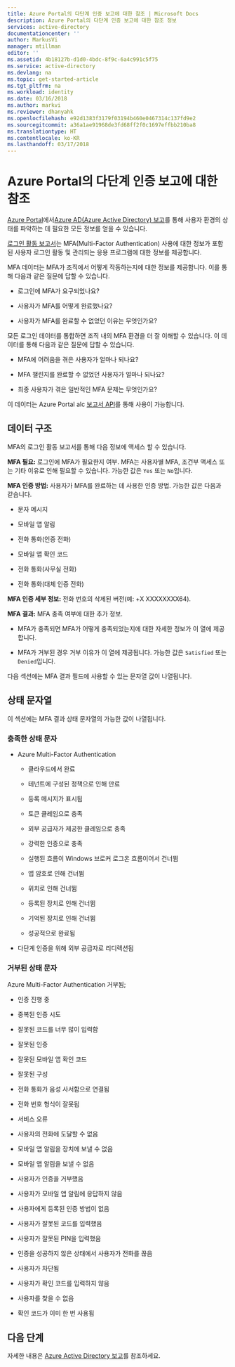 ```yaml
---
title: Azure Portal의 다단계 인증 보고에 대한 참조 | Microsoft Docs
description: Azure Portal의 다단계 인증 보고에 대한 참조 정보
services: active-directory
documentationcenter: ''
author: MarkusVi
manager: mtillman
editor: ''
ms.assetid: 4b18127b-d1d0-4bdc-8f9c-6a4c991c5f75
ms.service: active-directory
ms.devlang: na
ms.topic: get-started-article
ms.tgt_pltfrm: na
ms.workload: identity
ms.date: 03/16/2018
ms.author: markvi
ms.reviewer: dhanyahk
ms.openlocfilehash: e92d1383f3179f03194b460e0467314c137fd9e2
ms.sourcegitcommit: a36a1ae91968de3fd68ff2f0c1697effbb210ba8
ms.translationtype: HT
ms.contentlocale: ko-KR
ms.lasthandoff: 03/17/2018
---
```

# <a name="reference-for-multi-factor-authentication-reporting-in-the-azure-portal"></a>Azure Portal의 다단계 인증 보고에 대한 참조

[Azure Portal](https://portal.azure.com)에서[Azure AD(Azure Active Directory) 보고](active-directory-reporting-azure-portal.md)를 통해 사용자 환경의 상태를 파악하는 데 필요한 모든 정보를 얻을 수 있습니다.

[로그인 활동 보고서](active-directory-reporting-activity-sign-ins.md)는 MFA(Multi-Factor Authentication) 사용에 대한 정보가 포함된 사용자 로그인 활동 및 관리되는 응용 프로그램에 대한 정보를 제공합니다. 

MFA 데이터는 MFA가 조직에서 어떻게 작동하는지에 대한 정보를 제공합니다. 이를 통해 다음과 같은 질문에 답할 수 있습니다. 

- 로그인에 MFA가 요구되었나요? 

- 사용자가 MFA를 어떻게 완료했나요? 

- 사용자가 MFA를 완료할 수 없었던 이유는 무엇인가요?  

모든 로그인 데이터를 통합하면 조직 내의 MFA 환경을 더 잘 이해할 수 있습니다. 이 데이터를 통해 다음과 같은 질문에 답할 수 있습니다. 

- MFA에 어려움을 겪은 사용자가 얼마나 되나요?  

- MFA 챌린지를 완료할 수 없었던 사용자가 얼마나 되나요? 

- 최종 사용자가 겪은 일반적인 MFA 문제는 무엇인가요? 


이 데이터는 Azure Portal alc [보고서 API](active-directory-reporting-api-getting-started-azure-portal.md)를 통해 사용이 가능합니다. 


## <a name="data-structure"></a>데이터 구조


MFA의 로그인 활동 보고서를 통해 다음 정보에 액세스 할 수 있습니다.

**MFA 필요:** 로그인에 MFA가 필요한지 여부. MFA는 사용자별 MFA, 조건부 액세스 또는 기타 이유로 인해 필요할 수 있습니다. 가능한 값은 `Yes` 또는 `No`입니다.

**MFA 인증 방법:** 사용자가 MFA를 완료하는 데 사용한 인증 방법. 가능한 값은 다음과 같습니다. 

- 문자 메시지 

- 모바일 앱 알림 

- 전화 통화(인증 전화) 

- 모바일 앱 확인 코드 

- 전화 통화(사무실 전화) 

- 전화 통화(대체 인증 전화) 

**MFA 인증 세부 정보:** 전화 번호의 삭제된 버전(예: +X XXXXXXXX64). 

**MFA 결과:** MFA 충족 여부에 대한 추가 정보.

- MFA가 충족되면 MFA가 어떻게 충족되었는지에 대한 자세한 정보가 이 열에 제공합니다. 

- MFA가 거부된 경우 거부 이유가 이 열에 제공됩니다. 가능한 값은 `Satisfied` 또는 `Denied`입니다. 

다음 섹션에는 MFA 결과 필드에 사용할 수 있는 문자열 값이 나열됩니다.

## <a name="status-strings"></a>상태 문자열

이 섹션에는 MFA 결과 상태 문자열의 가능한 값이 나열됩니다.

### <a name="satisfied-status-strings"></a>충족한 상태 문자


- Azure Multi-Factor Authentication

    - 클라우드에서 완료 

    - 테넌트에 구성된 정책으로 인해 만료 

    - 등록 메시지가 표시됨 

    - 토큰 클레임으로 충족 

    - 외부 공급자가 제공한 클레임으로 충족 

    - 강력한 인증으로 충족 

    - 실행된 흐름이 Windows 브로커 로그온 흐름이어서 건너뜀 

    - 앱 암호로 인해 건너뜀 

    - 위치로 인해 건너뜀 

    - 등록된 장치로 인해 건너뜀 
    
    - 기억된 장치로 인해 건너뜀 

    - 성공적으로 완료됨 

- 다단계 인증을 위해 외부 공급자로 리디렉션됨 

 
### <a name="denied-status-strings"></a>거부된 상태 문자

Azure Multi-Factor Authentication 거부됨; 

- 인증 진행 중 

- 중복된 인증 시도 

- 잘못된 코드를 너무 많이 입력함 

- 잘못된 인증 

- 잘못된 모바일 앱 확인 코드 

- 잘못된 구성 

- 전화 통화가 음성 사서함으로 연결됨 

- 전화 번호 형식이 잘못됨 

- 서비스 오류 

- 사용자의 전화에 도달할 수 없음 

- 모바일 앱 알림을 장치에 보낼 수 없음 

- 모바일 앱 알림을 보낼 수 없음 

- 사용자가 인증을 거부했음 

- 사용자가 모바일 앱 알림에 응답하지 않음 

- 사용자에게 등록된 인증 방법이 없음 

- 사용자가 잘못된 코드를 입력했음 

- 사용자가 잘못된 PIN을 입력했음 

- 인증을 성공하지 않은 상태에서 사용자가 전화를 끊음 

- 사용자가 차단됨 

- 사용자가 확인 코드를 입력하지 않음 

- 사용자를 찾을 수 없음 
 
- 확인 코드가 이미 한 번 사용됨 



## <a name="next-steps"></a>다음 단계

자세한 내용은 [Azure Active Directory 보고](active-directory-reporting-azure-portal.md)를 참조하세요.




























